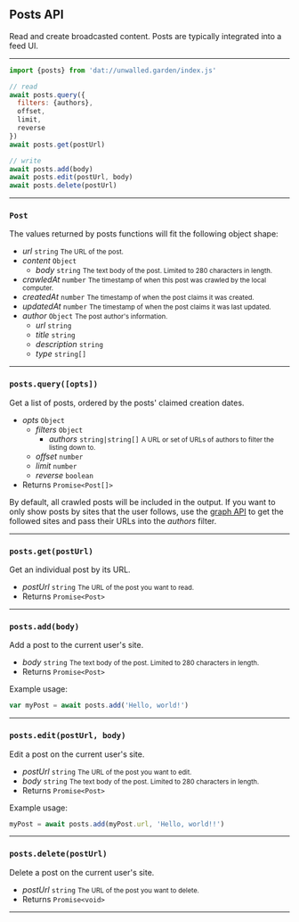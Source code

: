 ## Posts API

Read and create broadcasted content. Posts are typically integrated into a feed UI.

---

```js
import {posts} from 'dat://unwalled.garden/index.js'

// read
await posts.query({
  filters: {authors},
  offset,
  limit,
  reverse
})
await posts.get(postUrl)

// write
await posts.add(body)
await posts.edit(postUrl, body)
await posts.delete(postUrl)
```

---

### `Post`

The values returned by posts functions will fit the following object shape:

  - <var>url</var> `string` <small>The URL of the post.</small>
  - <var>content</var> `Object`
    - <var>body</var> `string` <small>The text body of the post. Limited to 280 characters in length.</small>
  - <var>crawledAt</var> `number` <small>The timestamp of when this post was crawled by the local computer.</small>
  - <var>createdAt</var> `number` <small>The timestamp of when the post claims it was created.</small>
  - <var>updatedAt</var> `number` <small>The timestamp of when the post claims it was last updated.</small>
  - <var>author</var> `Object` <small>The post author's information.</small>
    - <var>url</var> `string`
    - <var>title</var> `string`
    - <var>description</var> `string`
    - <var>type</var> `string[]`

---

### `posts.query([opts])`

Get a list of posts, ordered by the posts' claimed creation dates.

  - <var>opts</var> `Object`
    - <var>filters</var> `Object`
      - <var>authors</var> `string|string[]` <small>A URL or set of URLs of authors to filter the listing down to.</small>
    - <var>offset</var> `number`
    - <var>limit</var> `number`
    - <var>reverse</var> `boolean`
  - Returns `Promise<Post[]>`

By default, all crawled posts will be included in the output. If you want to only show posts by sites that the user follows, use the [graph API](./graph) to get the followed sites and pass their URLs into the <var>authors</var> filter.

---

### `posts.get(postUrl)`

Get an individual post by its URL.

  - <var>postUrl</var> `string` <small>The URL of the post you want to read.</small>
  - Returns `Promise<Post>`

---

### `posts.add(body)`

Add a post to the current user's site.

  - <var>body</var> `string` <small>The text body of the post. Limited to 280 characters in length.</small>
  - Returns `Promise<Post>`

Example usage:

```js
var myPost = await posts.add('Hello, world!')
```

---

### `posts.edit(postUrl, body)`

Edit a post on the current user's site.

  - <var>postUrl</var> `string` <small>The URL of the post you want to edit.</small>
  - <var>body</var> `string` <small>The text body of the post. Limited to 280 characters in length.</small>
  - Returns `Promise<Post>`

Example usage:

```js
myPost = await posts.add(myPost.url, 'Hello, world!!')
```

---

### `posts.delete(postUrl)`

Delete a post on the current user's site.

  - <var>postUrl</var> `string` <small>The URL of the post you want to delete.</small>
  - Returns `Promise<void>`

---
